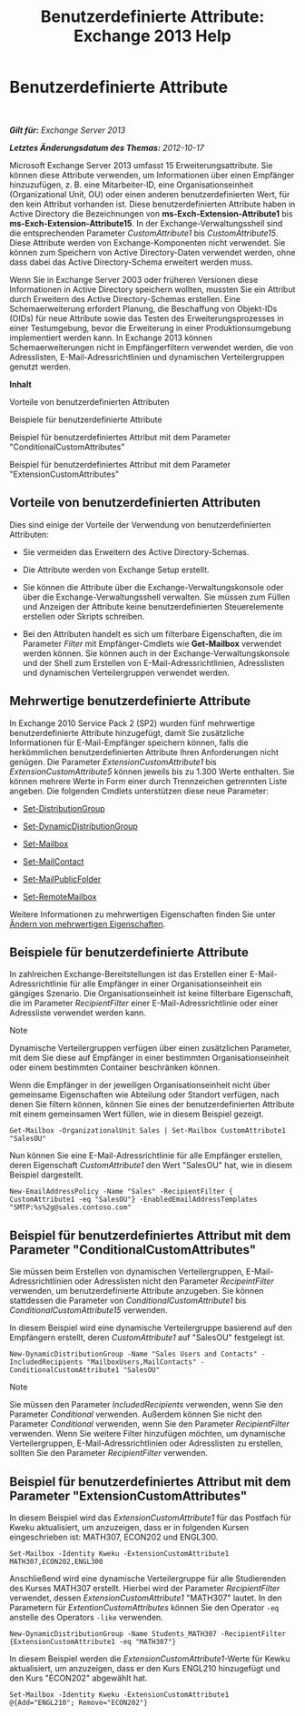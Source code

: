 ﻿---
title: 'Benutzerdefinierte Attribute: Exchange 2013 Help'
TOCTitle: Benutzerdefinierte Attribute
ms:assetid: 2b043878-0b34-4563-a9c2-28a9efa7447e
ms:mtpsurl: https://technet.microsoft.com/de-de/library/Ee423541(v=EXCHG.150)
ms:contentKeyID: 50475250
ms.date: 04/24/2018
mtps_version: v=EXCHG.150
ms.translationtype: HT
---

# Benutzerdefinierte Attribute

 

_**Gilt für:** Exchange Server 2013_

_**Letztes Änderungsdatum des Themas:** 2012-10-17_

Microsoft Exchange Server 2013 umfasst 15 Erweiterungsattribute. Sie können diese Attribute verwenden, um Informationen über einen Empfänger hinzuzufügen, z. B. eine Mitarbeiter-ID, eine Organisationseinheit (Organizational Unit, OU) oder einen anderen benutzerdefinierten Wert, für den kein Attribut vorhanden ist. Diese benutzerdefinierten Attribute haben in Active Directory die Bezeichnungen von **ms-Exch-Extension-Attribute1** bis **ms-Exch-Extension-Attribute15**. In der Exchange-Verwaltungsshell sind die entsprechenden Parameter *CustomAttribute1* bis *CustomAttribute15*. Diese Attribute werden von Exchange-Komponenten nicht verwendet. Sie können zum Speichern von Active Directory-Daten verwendet werden, ohne dass dabei das Active Directory-Schema erweitert werden muss.

Wenn Sie in Exchange Server 2003 oder früheren Versionen diese Informationen in Active Directory speichern wollten, mussten Sie ein Attribut durch Erweitern des Active Directory-Schemas erstellen. Eine Schemaerweiterung erfordert Planung, die Beschaffung von Objekt-IDs (OIDs) für neue Attribute sowie das Testen des Erweiterungsprozesses in einer Testumgebung, bevor die Erweiterung in einer Produktionsumgebung implementiert werden kann. In Exchange 2013 können Schemaerweiterungen nicht in Empfängerfiltern verwendet werden, die von Adresslisten, E-Mail-Adressrichtlinien und dynamischen Verteilergruppen genutzt werden.

**Inhalt**

Vorteile von benutzerdefinierten Attributen

Beispiele für benutzerdefinierte Attribute

Beispiel für benutzerdefiniertes Attribut mit dem Parameter "ConditionalCustomAttributes"

Beispiel für benutzerdefiniertes Attribut mit dem Parameter "ExtensionCustomAttributes"

## Vorteile von benutzerdefinierten Attributen

Dies sind einige der Vorteile der Verwendung von benutzerdefinierten Attributen:

  - Sie vermeiden das Erweitern des Active Directory-Schemas.

  - Die Attribute werden von Exchange Setup erstellt.

  - Sie können die Attribute über die Exchange-Verwaltungskonsole oder über die Exchange-Verwaltungsshell verwalten. Sie müssen zum Füllen und Anzeigen der Attribute keine benutzerdefinierten Steuerelemente erstellen oder Skripts schreiben.

  - Bei den Attributen handelt es sich um filterbare Eigenschaften, die im Parameter *Filter* mit Empfänger-Cmdlets wie **Get-Mailbox** verwendet werden können. Sie können auch in der Exchange-Verwaltungskonsole und der Shell zum Erstellen von E-Mail-Adressrichtlinien, Adresslisten und dynamischen Verteilergruppen verwendet werden.

## Mehrwertige benutzerdefinierte Attribute

In Exchange 2010 Service Pack 2 (SP2) wurden fünf mehrwertige benutzerdefinierte Attribute hinzugefügt, damit Sie zusätzliche Informationen für E-Mail-Empfänger speichern können, falls die herkömmlichen benutzerdefinierten Attribute Ihren Anforderungen nicht genügen. Die Parameter *ExtensionCustomAttribute1* bis *ExtensionCustomAttribute5* können jeweils bis zu 1.300 Werte enthalten. Sie können mehrere Werte in Form einer durch Trennzeichen getrennten Liste angeben. Die folgenden Cmdlets unterstützen diese neue Parameter:

  - [Set-DistributionGroup](https://technet.microsoft.com/de-de/library/bb124955\(v=exchg.150\))

  - [Set-DynamicDistributionGroup](https://technet.microsoft.com/de-de/library/bb123796\(v=exchg.150\))

  - [Set-Mailbox](https://technet.microsoft.com/de-de/library/bb123981\(v=exchg.150\))

  - [Set-MailContact](https://technet.microsoft.com/de-de/library/aa995950\(v=exchg.150\))

  - [Set-MailPublicFolder](https://technet.microsoft.com/de-de/library/bb123707\(v=exchg.150\))

  - [Set-RemoteMailbox](https://technet.microsoft.com/de-de/library/ff607302\(v=exchg.150\))

Weitere Informationen zu mehrwertigen Eigenschaften finden Sie unter [Ändern von mehrwertigen Eigenschaften](modifying-multivalued-properties-exchange-2013-help.md).

## Beispiele für benutzerdefinierte Attribute

In zahlreichen Exchange-Bereitstellungen ist das Erstellen einer E-Mail-Adressrichtlinie für alle Empfänger in einer Organisationseinheit ein gängiges Szenario. Die Organisationseinheit ist keine filterbare Eigenschaft, die im Parameter *RecipientFilter* einer E-Mail-Adressrichtlinie oder einer Adressliste verwendet werden kann.


> [!NOTE]
> Dynamische Verteilergruppen verfügen über einen zusätzlichen Parameter, mit dem Sie diese auf Empfänger in einer bestimmten Organisationseinheit oder einem bestimmten Container beschränken können.



Wenn die Empfänger in der jeweiligen Organisationseinheit nicht über gemeinsame Eigenschaften wie Abteilung oder Standort verfügen, nach denen Sie filtern können, können Sie eines der benutzerdefinierten Attribute mit einem gemeinsamen Wert füllen, wie in diesem Beispiel gezeigt.

    Get-Mailbox -OrganizationalUnit Sales | Set-Mailbox CustomAttribute1 "SalesOU"

Nun können Sie eine E-Mail-Adressrichtlinie für alle Empfänger erstellen, deren Eigenschaft *CustomAttribute1* den Wert "SalesOU" hat, wie in diesem Beispiel dargestellt.

    New-EmailAddressPolicy -Name "Sales" -RecipientFilter { CustomAttribute1 -eq "SalesOU"} -EnabledEmailAddressTemplates "SMTP:%s%2g@sales.contoso.com"

## Beispiel für benutzerdefiniertes Attribut mit dem Parameter "ConditionalCustomAttributes"

Sie müssen beim Erstellen von dynamischen Verteilergruppen, E-Mail-Adressrichtlinien oder Adresslisten nicht den Parameter *RecipeintFilter* verwenden, um benutzerdefinierte Attribute anzugeben. Sie können stattdessen die Parameter von *ConditionalCustomAttribute1* bis *ConditionalCustomAttribute15* verwenden.

In diesem Beispiel wird eine dynamische Verteilergruppe basierend auf den Empfängern erstellt, deren *CustomAttribute1* auf "SalesOU" festgelegt ist.

    New-DynamicDistributionGroup -Name "Sales Users and Contacts" -IncludedRecipients "MailboxUsers,MailContacts" -ConditionalCustomAttribute1 "SalesOU"


> [!NOTE]
> Sie müssen den Parameter <EM>IncludedRecipients</EM> verwenden, wenn Sie den Parameter <EM>Conditional</EM> verwenden. Außerdem können Sie nicht den Parameter <EM>Conditional</EM> verwenden, wenn Sie den Parameter <EM>RecipientFilter</EM> verwenden. Wenn Sie weitere Filter hinzufügen möchten, um dynamische Verteilergruppen, E-Mail-Adressrichtlinien oder Adresslisten zu erstellen, sollten Sie den Parameter <EM>RecipientFilter</EM> verwenden.



## Beispiel für benutzerdefiniertes Attribut mit dem Parameter "ExtensionCustomAttributes"

In diesem Beispiel wird das *ExtensionCustomAttribute1* für das Postfach für Kweku aktualisiert, um anzuzeigen, dass er in folgenden Kursen eingeschrieben ist: MATH307, ECON202 und ENGL300.

    Set-Mailbox -Identity Kweku -ExtensionCustomAttribute1 MATH307,ECON202,ENGL300

Anschließend wird eine dynamische Verteilergruppe für alle Studierenden des Kurses MATH307 erstellt. Hierbei wird der Parameter *RecipientFilter* verwendet, dessen *ExtensionCustomAttribute1* "MATH307" lautet. In den Parametern für *ExtentionCustomAttributes* können Sie den Operator `-eq` anstelle des Operators `-like` verwenden.

    New-DynamicDistributionGroup -Name Students_MATH307 -RecipientFilter {ExtensionCustomAttribute1 -eq "MATH307"}

In diesem Beispiel werden die *ExtensionCustomAttribute1*-Werte für Kewku aktualisiert, um anzuzeigen, dass er den Kurs ENGL210 hinzugefügt und den Kurs "ECON202" abgewählt hat.

    Set-Mailbox -Identity Kweku -ExtensionCustomAttribute1 @{Add="ENGL210"; Remove="ECON202"}

